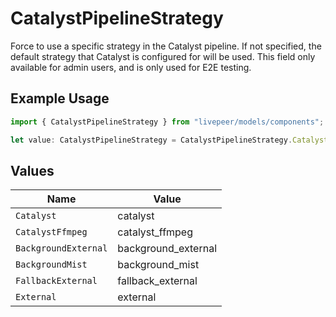 # CatalystPipelineStrategy

Force to use a specific strategy in the Catalyst pipeline. If not specified, the default strategy that Catalyst is configured for will be used. This field only available for admin users, and is only used for E2E testing.

## Example Usage

```typescript
import { CatalystPipelineStrategy } from "livepeer/models/components";

let value: CatalystPipelineStrategy = CatalystPipelineStrategy.CatalystFfmpeg;
```

## Values

| Name                 | Value                |
| -------------------- | -------------------- |
| `Catalyst`           | catalyst             |
| `CatalystFfmpeg`     | catalyst_ffmpeg      |
| `BackgroundExternal` | background_external  |
| `BackgroundMist`     | background_mist      |
| `FallbackExternal`   | fallback_external    |
| `External`           | external             |